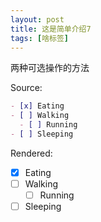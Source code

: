 ```yaml
---
layout: post
title: 这是简单介绍7
tags: [啥标签]
---
```


两种可选操作的方法

Source:

```markdown
- [x] Eating
- [ ] Walking
  - [ ] Running
- [ ] Sleeping
```

Rendered:

- [x] Eating
- [ ] Walking
  - [ ] Running
- [ ] Sleeping
